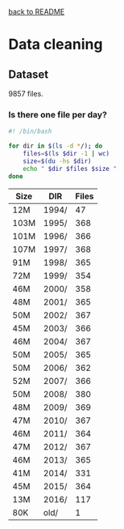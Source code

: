[back to README](https://github.com/luismiguelcasadodiaz/Helio_Sentinel_Crew/tree/main)
# Data cleaning
## Dataset 
9857 files.

### Is there one file per day?
```bash
#! /bin/bash

for dir in $(ls -d */); do
	files=$(ls $dir -1 | wc)
	size=$(du -hs $dir)
	echo " $dir $files $size "
done
```


|Size| DIR   | Files|
|-----|------|------|
|12M	|1994/ |47|
|103M	|1995/ |368|
|101M	|1996/ |366|
|107M	|1997/ |368|
|91M	|1998/ |365|
|72M	|1999/ |354|
|46M	|2000/ |358|
|48M	|2001/ |365|
|50M	|2002/ |367|
|45M	|2003/ |366|
|46M	|2004/ |367|
|50M	|2005/ |365|
|50M	|2006/ |362|
|52M	|2007/ |366|
|50M	|2008/ |380|
|48M	|2009/ |369|
|47M	|2010/ |367|
|46M	|2011/ |364|
|47M	|2012/ |367|
|46M	|2013/ |365|
|41M	|2014/ |331|
|45M	|2015/ |364|
|13M	|2016/ |117|
|80K	|old/ |1|

